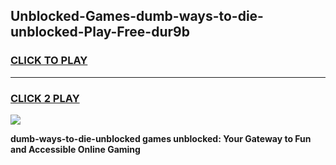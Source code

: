 
## Unblocked-Games-dumb-ways-to-die-unblocked-Play-Free-dur9b
<h3>
<a href="https://premium76.site?title=dumb-ways-to-die-unblocked&ref=21A">CLICK TO PLAY</a></h3>
<hr>

<h3>
<a href="https://premium76.site?title=dumb-ways-to-die-unblocked&ref=21A">CLICK 2 PLAY</a>
  
</h3>

<a href="https://premium76.site?title=dumb-ways-to-die-unblocked&ref=21A"><img src="https://clearcache.store/games.png"></a>


**dumb-ways-to-die-unblocked games unblocked: Your Gateway to Fun and Accessible Online Gaming**
